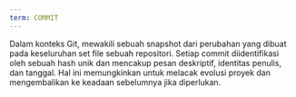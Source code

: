 ```yaml
---
term: COMMIT
---
```


Dalam konteks Git, mewakili sebuah snapshot dari perubahan yang dibuat pada keseluruhan set file sebuah repositori. Setiap commit diidentifikasi oleh sebuah hash unik dan mencakup pesan deskriptif, identitas penulis, dan tanggal. Hal ini memungkinkan untuk melacak evolusi proyek dan mengembalikan ke keadaan sebelumnya jika diperlukan.